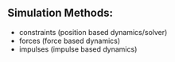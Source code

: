 ## Simulation Methods:
- constraints (position based dynamics/solver)
- forces (force based dynamics)
- impulses (impulse based dynamics)